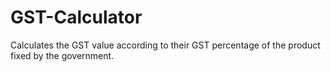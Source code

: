 # GST-Calculator
Calculates the GST value according to their GST percentage of the product fixed by the government.
